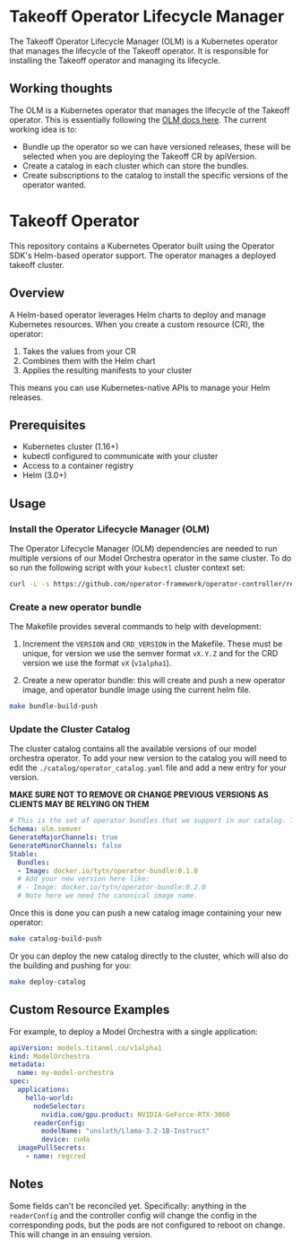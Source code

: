 # Takeoff Operator Lifecycle Manager

The Takeoff Operator Lifecycle Manager (OLM) is a Kubernetes operator that manages the lifecycle of the Takeoff operator. It is responsible for installing the Takeoff operator and managing its lifecycle.

## Working thoughts

The OLM is a Kubernetes operator that manages the lifecycle of the Takeoff operator. This is essentially following the [OLM docs here](https://olm.operatorframework.io/docs/tasks/). The current working idea is to:
* Bundle up the operator so we can have versioned releases, these will be selected when you are deploying the Takeoff CR by apiVersion.
* Create a catalog in each cluster which can store the bundles. 
* Create subscriptions to the catalog to install the specific versions of the operator wanted.

# Takeoff Operator

This repository contains a Kubernetes Operator built using the Operator SDK's
Helm-based operator support. The operator manages a deployed takeoff cluster.

## Overview

A Helm-based operator leverages Helm charts to deploy and manage Kubernetes
resources. When you create a custom resource (CR), the operator:

1. Takes the values from your CR
2. Combines them with the Helm chart
3. Applies the resulting manifests to your cluster

This means you can use Kubernetes-native APIs to manage your Helm releases.

## Prerequisites

- Kubernetes cluster (1.16+)
- kubectl configured to communicate with your cluster
- Access to a container registry
- Helm (3.0+)

## Usage

### Install the Operator Lifecycle Manager (OLM)

The Operator Lifecycle Manager (OLM) dependencies are needed to run multiple versions of our Model Orchestra operator in the same cluster. To do so run the following script with your `kubectl` cluster context set:

```bash
curl -L -s https://github.com/operator-framework/operator-controller/releases/latest/download/install.sh | bash -s
```

### Create a new operator bundle

The Makefile provides several commands to help with development:

1. Increment the `VERSION` and `CRD_VERSION` in the Makefile. These must be unique, for version we use the semver format `vX.Y.Z` and for the CRD version we use the format `vX` (`v1alpha1`).

2. Create a new operator bundle: this will create and push a new operator image, and operator bundle image using the current helm file.
```bash
make bundle-build-push
```

### Update the Cluster Catalog

The cluster catalog contains all the available versions of our model orchestra operator. To add your new version to the catalog you will need to edit the `./catalog/operator_catalog.yaml` file and add a new entry for your version.

**MAKE SURE NOT TO REMOVE OR CHANGE PREVIOUS VERSIONS AS CLIENTS MAY BE RELYING ON THEM**

```yaml
# This is the set of operator bundles that we support in our catalog. To add another version of the operator, add another bundle to the list.
Schema: olm.semver
GenerateMajorChannels: true
GenerateMinorChannels: false
Stable:
  Bundles:
  - Image: docker.io/tytn/operator-bundle:0.1.0
  # Add your new version here like:
  # - Image: docker.io/tytn/operator-bundle:0.2.0
  # Note here we need the canonical image name.
```

Once this is done you can push a new catalog image containing your new operator:

```bash
make catalog-build-push
```

Or you can deploy the new catalog directly to the cluster, which will also do the building and pushing for you:

```bash
make deploy-catalog
```

## Custom Resource Examples

For example, to deploy a Model Orchestra with a single application:

```yaml
apiVersion: models.titanml.co/v1alpha1
kind: ModelOrchestra
metadata:
  name: my-model-orchestra
spec:
  applications:
    hello-world:
      nodeSelector:
        nvidia.com/gpu.product: NVIDIA-GeForce-RTX-3060
      readerConfig:
        modelName: "unsloth/Llama-3.2-1B-Instruct"
        device: cuda
  imagePullSecrets:
    - name: regcred
```

## Notes

Some fields can't be reconciled yet. Specifically: anything in the
`readerConfig` and the controller config will change the config in the
corresponding pods, but the pods are not configured to reboot on change.
This will change in an ensuing version.
